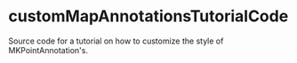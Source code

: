 # customMapAnnotationsTutorialCode
Source code for a tutorial on how to customize the style of MKPointAnnotation's.
